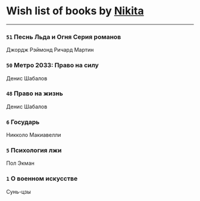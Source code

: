 # Wish list of books by [Nikita](http://vk.com/id100684315)
---

### `51` Песнь Льда и Огня Серия романов
Джордж Рэймонд Ричард Мартин

### `50` Метро 2033: Право на силу
Денис Шабалов

### `48` Право на жизнь
Денис Шабалов

### `6` Государь
Никколо Макиавелли

### `5` Психология лжи
Пол Экман

### `1` О военном искусстве
Сунь-цзы

